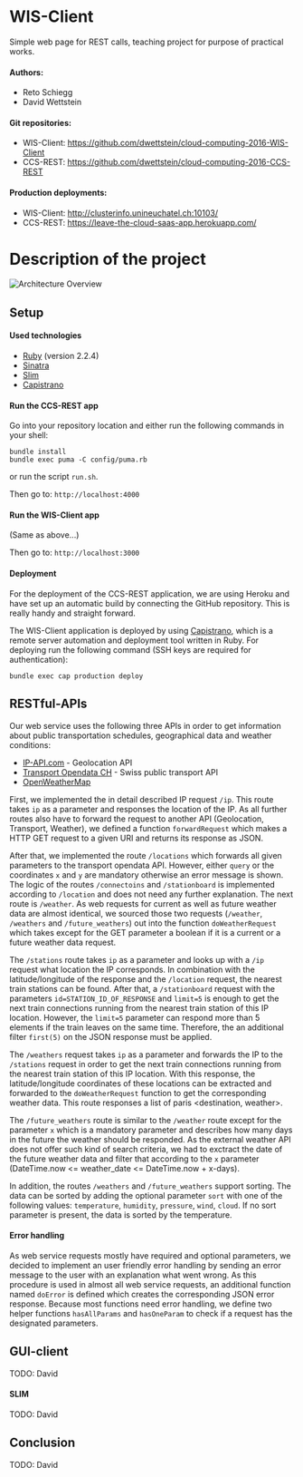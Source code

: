 # WIS-Client
Simple web page for REST calls, teaching project for purpose of practical works.

#### Authors:
- Reto Schiegg
- David Wettstein

#### Git repositories:
- WIS-Client: https://github.com/dwettstein/cloud-computing-2016-WIS-Client
- CCS-REST: https://github.com/dwettstein/cloud-computing-2016-CCS-REST

#### Production deployments:
- WIS-Client: http://clusterinfo.unineuchatel.ch:10103/
- CCS-REST: https://leave-the-cloud-saas-app.herokuapp.com/

# Description of the project

![Architecture Overview](../blob/master/Architecture_Overview.png?raw=true)

## Setup

#### Used technologies
- [Ruby](https://www.ruby-lang.org) (version 2.2.4)
- [Sinatra](http://www.sinatrarb.com/)
- [Slim](http://slim-lang.com/)
- [Capistrano](http://capistranorb.com/)

#### Run the CCS-REST app
Go into your repository location and either run the following commands in your shell:
```shell
bundle install
bundle exec puma -C config/puma.rb
```
or run the script `run.sh`.

Then go to: `http://localhost:4000`

#### Run the WIS-Client app
(Same as above...)

Then go to: `http://localhost:3000`

#### Deployment

For the deployment of the CCS-REST application, we are using Heroku and have set up an automatic build by connecting the GitHub repository. This is really handy and straight forward.

The WIS-Client application is deployed by using [Capistrano](http://capistranorb.com/), which is a remote server automation and deployment tool written in Ruby.
For deploying run the following command (SSH keys are required for authentication):
```shell
bundle exec cap production deploy
```

## RESTful-APIs

Our web service uses the following three APIs in order to get information about public transportation schedules, geographical data and weather conditions:

- [IP-API.com](http://ip-api.com/) - Geolocation API
- [Transport Opendata CH](http://transport.opendata.ch/) - Swiss public transport API
- [OpenWeatherMap](http://openweathermap.org/)

First, we implemented the in detail described IP request `/ip`. This route takes `ip` as a parameter and responses the location of the IP. As all further routes also have to forward the request to another API (Geolocation, Transport, Weather), we defined a function `forwardRequest` which makes a HTTP GET request to a given URI and returns its response as JSON.

After that, we implemented the route `/locations` which forwards all given parameters to the transport opendata API. However, either `query` or the coordinates `x` and `y` are mandatory otherwise an error message is shown.  The logic of the routes `/connectoins` and `/stationboard` is implemented according to `/location` and does not need any further explanation.
The next route is `/weather`. As web requests for current as well as future weather data are almost identical, we sourced those two requests (`/weather`, `/weathers` and `/future_weathers`) out into the function `doWeatherRequest` which takes except for the GET parameter a boolean if it is a current or a future weather data request.

The `/stations` route takes `ip` as a parameter and looks up with a `/ip` request what location the IP corresponds. In combination with the latitude/longitude of the response and the `/location` request, the nearest train stations can be found. After that, a `/stationboard` request with the parameters `id=STATION_ID_OF_RESPONSE` and `limit=5` is enough to get the next train connections running from the nearest train station of this IP location. However, the `limit=5` parameter can respond more than 5 elements if the train leaves on the same time. Therefore, the an additional filter `first(5)` on the JSON response must be applied.

The `/weathers` request takes `ip` as a parameter and forwards the IP to the `/stations` request in order to get the next train connections running from the nearest train station of this IP location. With this response, the latitude/longitude coordinates of these locations can be extracted and forwarded to the `doWeatherRequest` function to get the corresponding weather data. This route responses a list of paris <destination, weather>.

The `/future_weathers` route is similar to the `/weather` route except for the parameter `x` which is a mandatory parameter and describes how many days in the future the weather should be responded. As the external weather API does not offer such kind of search criteria, we had to exctract the date of the future weather data and filter that according to the `x` parameter (DateTime.now <= weather_date <= DateTime.now + x-days).

In addition, the routes `/weathers` and `/future_weathers` support sorting. The data can be sorted by adding the optional parameter `sort` with one of the following values: `temperature`, `humidity`, `pressure`, `wind`, `cloud`. If no sort parameter is present, the data is sorted by the temperature.


#### Error handling

As web service requests mostly have required and optional parameters, we decided to implement an user friendly error handling by sending an error message to the user with an explanation what went wrong. As this procedure is used in almost all web service requests, an additional function named `doError` is defined which creates the corresponding JSON error response. Because most functions need error handling, we define two helper functions `hasAllParams` and `hasOneParam` to check if a request has the designated parameters.


## GUI-client

TODO: David

#### SLIM

TODO: David

## Conclusion

TODO: David